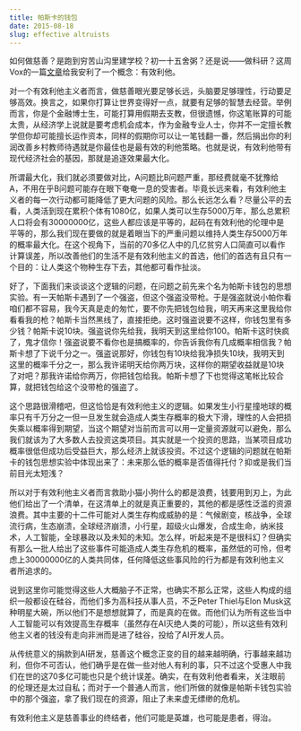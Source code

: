 ```yaml
---
title: 帕斯卡的钱包
date: 2015-08-18
slug: effective altruists
---
```


如何做慈善？是跑到穷苦山沟里建学校？初一十五舍粥？还是说——做科研？这周Vox的一篇[文章](http://www.vox.com/2015/8/10/9124145/effective-altruism-global-ai)给我安利了一个概念：有效利他。

对一个有效利他主义者而言，做慈善眼光要足够长远，头脑要足够理性，行动要足够高效。换言之，如果你打算让世界变得好一点，就要有足够的智慧去经营。举例而言，你是个金融博士生，可能打算用假期去支教，但很遗憾，你这笔账算的可能太贵，从经济学上说就是要考虑机会成本，作为金融专业人士，你并不一定擅长教学但你却可能擅长运作资本，同样的假期你可以让一笔钱翻一番，然后捐出你的利润改善乡村教师待遇就是你最佳也是最有效的利他策略。也就是说，有效利他带有现代经济社会的基因，那就是追逐效果最大化。

所谓最大化，我们就必须要做对比，A问题比B问题严重，那经费就毫不犹豫给A，不用在乎B问题可能存在眼下奄奄一息的受害者。毕竟长远来看，有效利他主义者的每一次行动都可能降低了更大问题的风险。那么长远怎么看？尽量公平的去看，人类活到现在累积个体有1080亿，如果人类可以生存5000万年，那么总累积人口将会有30000000亿，这些人都应该是平等的，起码在有效利他的伦理中是平等的，那么我们现在要做的就是着眼当下的严重问题以维持人类生存5000万年的概率最大化。在这个视角下，当前的70多亿人中的几亿贫穷人口简直可以看作计算误差，所以改善他们的生活不是有效利他主义的首选，他们的首选有且只有一个目的：让人类这个物种生存下去，其他都可看作扯淡。

好了，下面我们来谈谈这个逻辑的问题，在问题之前先来个名为帕斯卡钱包的思想实验。有一天帕斯卡遇到了一个强盗，但这个强盗没带枪。于是强盗就说小帕你看咱们都不容易，我今天真是走的匆忙，要不你先把钱包给我，明天再来这里我给你看看我的枪？帕斯卡当然黑线了，直接拒绝。这时强盗说要不这样，你钱包里有多少钱？帕斯卡说10块。强盗说你先给我，我明天到这里给你100。帕斯卡这时快疯了，鬼才信你！强盗说要不看你也是搞概率的，你告诉我你有几成概率相信我？帕斯卡想了下说千分之一。强盗说那好，你钱包有10块给我净损失10块，我明天到这里的概率千分之一，那么我许诺明天给你两万块，这样你的期望收益就是10块了对吧？那我许诺给你两万，你把钱包给我。帕斯卡想了下也觉得这笔帐比较合算，就把钱包给这个没带枪的强盗了。

这个思路很滑稽吧，但这恰恰是有效利他主义的逻辑。如果发生小行星撞地球的概率只有千万分之一但一旦发生就会造成人类生存概率的极大下滑，理性的人会把损失乘以概率得到期望，当这个期望对当前而言可以用一定量资源就可以避免，那么我们就该为了大多数人去投资这类项目。其实就是一个投资的思路，当某项目成功概率很低但成功后受益巨大，那么经济上就该投资。不过这个逻辑的问题就在帕斯卡的钱包思想实验中体现出来了：未来那么低的概率是否值得托付？抑或是我们当前目光太短浅？

所以对于有效利他主义者而言救助小猫小狗什么的都是浪费，钱要用到刃上，为此他们给出了一个清单，在这清单上的就是真正重要的，其他的都是感性泛滥的资源浪费。其中主要的十二件可能对人类生存构成威胁的是：气候剧变，核战争，全球流行病，生态崩溃，全球经济崩溃，小行星，超级火山爆发，合成生命，纳米技术，人工智能，全球暴政以及未知的未知。怎么样，听起来是不是很科幻？但确实有那么一批人给出了这些事件可能造成人类生存危机的概率，虽然低的可怜，但考虑上30000000亿的人类共同体，任何降低这些事风险的行为都是有效利他主义者所追求的。

说到这里你可能觉得这些人大概脑子不正常，也确实不那么正常，这些人构成的组织一般都设在硅谷，而他们多为高科技从事人员，不乏Peter Thiel与Elon Musk这种明星大碗，所以他们不是想想就算了，而是真的在做。而他们认为所有这些当中人工智能可以有效提高生存概率（虽然存在AI灭绝人类的可能），所以这些有效利他主义者的钱没有走向非洲而是进了硅谷，投给了AI开发人员。

从传统意义的捐款到AI研发，慈善这个概念正变的目的越来越明确，行事越来越功利，但你不可否认，他们确乎是在做一些对他人有利的事，只不过这个受惠人中我们在世的这70多亿可能也只是个统计误差。确实，在有效利他者看来，关注眼前的伦理还是太过自私；而对于一个普通人而言，他们所做的就像是帕斯卡钱包实验中的那个强盗，拿了我们现在的资源，阻止了未来虚无缥缈的危机。

有效利他主义是慈善事业的终结者，他们可能是英雄，也可能是患者，得治。